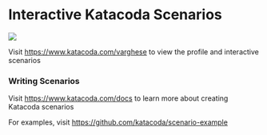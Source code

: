 # Interactive Katacoda Scenarios

[![](http://shields.katacoda.com/katacoda/varghese/count.svg)](https://www.katacoda.com/varghese "Get your profile on Katacoda.com")

Visit https://www.katacoda.com/varghese to view the profile and interactive scenarios

### Writing Scenarios
Visit https://www.katacoda.com/docs to learn more about creating Katacoda scenarios

For examples, visit https://github.com/katacoda/scenario-example
